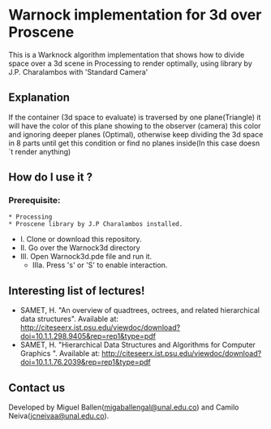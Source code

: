 ﻿# Warnock implementation for 3d over Proscene
This is a Warknock algorithm implementation that shows how to divide space over a 3d scene in Processing to render optimally,  using <Proscene> library by J.P. Charalambos with 'Standard Camera'
  
## Explanation
If the container (3d space to evaluate) is traversed by one plane(Triangle) it will have the color of this plane showing to the observer (camera) this color and ignoring deeper planes (Optimal), otherwise keep dividing the 3d space in 8 parts until get this condition or find no planes inside(In this case doesn´t render anything)

## How do I use it ?
  ### Prerequisite: 
    * Processing
    * Proscene library by J.P Charalambos installed.
                  
  - I. Clone or download this repository.
  - II. Go over the Warnock3d directory
  - III. Open Warnock3d.pde file and run it.
    - IIIa. Press 's' or 'S' to enable interaction.
  
## Interesting list of lectures!
  - SAMET, H. "An overview of quadtrees, octrees, and related hierarchical data structures".  Available at: http://citeseerx.ist.psu.edu/viewdoc/download?doi=10.1.1.298.9405&rep=rep1&type=pdf
  - SAMET, H. "Hierarchical Data Structures and Algorithms for Computer Graphics ". Available at: http://citeseerx.ist.psu.edu/viewdoc/download?doi=10.1.1.76.2039&rep=rep1&type=pdf

## Contact us
Developed by Miguel Ballen(migaballengal@unal.edu.co) and Camilo Neiva(jcneivaa@unal.edu.co). 
